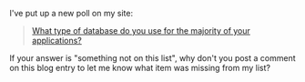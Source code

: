 I've put up a new poll on my site:

> [What type of database do you use for the majority of your applications?](http://www.duncanmackenzie.net/)



If your answer is "something not on this list", why don't you post a comment on this blog entry to let me know what item was missing from my list?